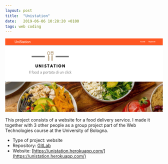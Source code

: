 ```yaml
---
layout: post
title:  "Unistation"
date:   2019-06-06 10:28:20 +0100
tags: web coding
---
```


<img src="/assets/images/unistation-screen.png" />

This project consists of a website for a food delivery service.
I made it together with 3 other people as a group project part of the Web
Technologies course at the University of Bologna.

* Type of project: website
* Repository: [GitLab](https://gitlab.com/nic0lasfara/unistation)
* Website: [https://unistation.herokuapp.com/](https://unistation.herokuapp.com/)

